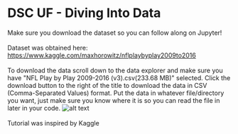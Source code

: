 # DSC UF - Diving Into Data
Make sure you download the dataset so you can follow along on Jupyter! </br></br>
Dataset was obtained here: https://www.kaggle.com/maxhorowitz/nflplaybyplay2009to2016 </br></br>
To download the data scroll down to the data explorer and make sure you have  "NFL Play by Play 2009-2016 (v3).csv(233.68 MB)" selected. Click the download button to the right of the title to download the data in CSV (Comma-Separated Values) format. Put the data in whatever file/directory you want, just make sure you know where it is so you can read the file in later in your code.
![alt text](https://i.imgur.com/x1hjSRH.png)</br></br>
Tutorial was inspired by Kaggle
